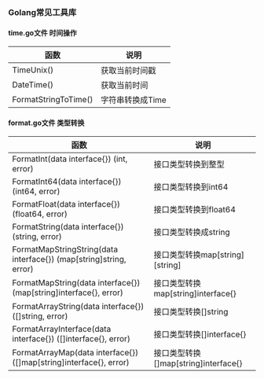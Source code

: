 ### Golang常见工具库

#### time.go文件 时间操作

| 函数 | 说明 |
| --- | --- |
| TimeUnix() | 获取当前时间戳 |
| DateTime() | 获取当前时间 |
| FormatStringToTime() | 字符串转换成Time |

#### format.go文件 类型转换

| 函数 | 说明 |
| --- | --- |
| FormatInt(data interface{}) (int, error) | 接口类型转换到整型 |
| FormatInt64(data interface{}) (int64, error) | 接口类型转换到int64 |
| FormatFloat(data interface{}) (float64, error) | 接口类型转换到float64 |
| FormatString(data interface{}) (string, error) | 接口类型转换成string |
| FormatMapStringString(data interface{}) (map[string]string, error) | 接口类型转换map[string][string] |
| FormatMapString(data interface{}) (map[string]interface{}, error) | 接口类型转换map[string]interface{}|
| FormatArrayString(data interface{}) ([]string, error) | 接口类型转换[]string |
| FormatArrayInterface(data interface{}) ([]interface{}, error) | 接口类型转换[]interface{} | 
| FormatArrayMap(data interface{}) ([]map[string]interface{}, error) | 接口类型转换[]map[string]interface{} | 